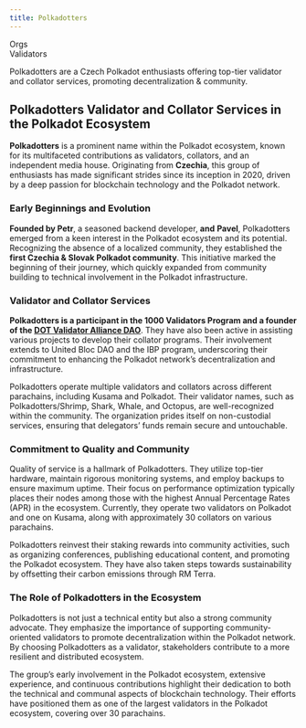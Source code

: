 ```yaml
---
title: Polkadotters
---
```

Orgs  
 Validators  

Polkadotters are a Czech Polkadot enthusiasts offering top-tier validator and collator services, promoting decentralization &amp; community.

Polkadotters Validator and Collator Services in the Polkadot Ecosystem
----------------------------------------------------------------------

**Polkadotters** is a prominent name within the Polkadot ecosystem, known for its multifaceted contributions as validators, collators, and an independent media house. Originating from **Czechia**, this group of enthusiasts has made significant strides since its inception in 2020, driven by a deep passion for blockchain technology and the Polkadot network.

### Early Beginnings and Evolution

**Founded by Petr**, a seasoned backend developer, **and** **Pavel**, Polkadotters emerged from a keen interest in the Polkadot ecosystem and its potential. Recognizing the absence of a localized community, they established the **first Czechia &amp; Slovak Polkadot community**. This initiative marked the beginning of their journey, which quickly expanded from community building to technical involvement in the Polkadot infrastructure.

### Validator and Collator Services

**Polkadotters is a participant in the 1000 Validators Program and a founder of the [DOT Validator Alliance DAO](https://dablock.com/ecosystem/dot-validator-alliance/)**. They have also been active in assisting various projects to develop their collator programs. Their involvement extends to United Bloc DAO and the IBP program, underscoring their commitment to enhancing the Polkadot network’s decentralization and infrastructure.

Polkadotters operate multiple validators and collators across different parachains, including Kusama and Polkadot. Their validator names, such as Polkadotters/Shrimp, Shark, Whale, and Octopus, are well-recognized within the community. The organization prides itself on non-custodial services, ensuring that delegators’ funds remain secure and untouchable.

### Commitment to Quality and Community

Quality of service is a hallmark of Polkadotters. They utilize top-tier hardware, maintain rigorous monitoring systems, and employ backups to ensure maximum uptime. Their focus on performance optimization typically places their nodes among those with the highest Annual Percentage Rates (APR) in the ecosystem. Currently, they operate two validators on Polkadot and one on Kusama, along with approximately 30 collators on various parachains.

Polkadotters reinvest their staking rewards into community activities, such as organizing conferences, publishing educational content, and promoting the Polkadot ecosystem. They have also taken steps towards sustainability by offsetting their carbon emissions through RM Terra.

### The Role of Polkadotters in the Ecosystem

Polkadotters is not just a technical entity but also a strong community advocate. They emphasize the importance of supporting community-oriented validators to promote decentralization within the Polkadot network. By choosing Polkadotters as a validator, stakeholders contribute to a more resilient and distributed ecosystem.

The group’s early involvement in the Polkadot ecosystem, extensive experience, and continuous contributions highlight their dedication to both the technical and communal aspects of blockchain technology. Their efforts have positioned them as one of the largest validators in the Polkadot ecosystem, covering over 30 parachains.
